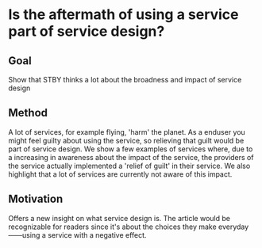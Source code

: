 # Is the aftermath of using a service part of service design?

## Goal

Show that STBY thinks a lot about the broadness and impact of service design

## Method

A lot of services, for example flying, 'harm' the planet. As a enduser you might feel guilty about using the service, so relieving that guilt would be part of service design. We show a few examples of services where, due to a increasing in awareness about the impact of the service, the providers of the service actually implemented a 'relief of guilt' in their service. We also highlight that a lot of services are currently not aware of this impact.

## Motivation

Offers a new insight on what service design is. The article would be recognizable for readers since it's about the choices they make everyday——using a service with a negative effect.
